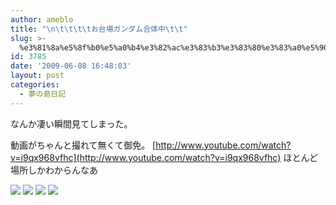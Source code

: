 ```yaml
---
author: ameblo
title: "\n\t\t\t\tお台場ガンダム合体中\t\t"
slug: >-
  %e3%81%8a%e5%8f%b0%e5%a0%b4%e3%82%ac%e3%83%b3%e3%83%80%e3%83%a0%e5%90%88%e4%bd%93%e4%b8%ad
id: 3785
date: '2009-06-08 16:48:03'
layout: post
categories:
  - 夢の島日記
---
```


なんか凄い瞬間見てしまった。

動画がちゃんと撮れて無くて御免。 [http://www.youtube.com/watch?v=i9qx968vfhc](http://www.youtube.com/watch?v=i9qx968vfhc) ほとんど場所しかわからんなあ

[![](http://lh6.ggpht.com/_i-EiteWa25w/Six8_81Cd8I/AAAAAAAAcJM/iczN3PZcGmA/s400/090608-091104.jpg)](http://picasaweb.google.co.jp/akihiko.shirai/BlogMiraikan2009#5344784295884126146) [![](http://lh4.ggpht.com/_i-EiteWa25w/Six8_bVysxI/AAAAAAAAcJA/y9ImWm9MRCo/s400/090608-090851.jpg)](http://picasaweb.google.co.jp/akihiko.shirai/BlogMiraikan2009#5344784286894699282) [![](http://lh5.ggpht.com/_i-EiteWa25w/Six8_sMGBkI/AAAAAAAAcJE/KTBYKEJQVCE/s400/090608-091113.jpg)](http://picasaweb.google.co.jp/akihiko.shirai/BlogMiraikan2009#5344784291417425474) [![](http://lh3.ggpht.com/_i-EiteWa25w/Six8_r9g0XI/AAAAAAAAcJI/9bMLs9nDy_s/s400/090608-090859.jpg)](http://picasaweb.google.co.jp/akihiko.shirai/BlogMiraikan2009#5344784291356266866)